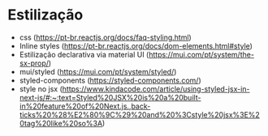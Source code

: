 # Estilização
- css (https://pt-br.reactjs.org/docs/faq-styling.html)
- Inline styles (https://pt-br.reactjs.org/docs/dom-elements.html#style)
- Estilização declarativa via material UI (https://mui.com/pt/system/the-sx-prop/)
- mui/styled (https://mui.com/pt/system/styled/)
- styled-components (https://styled-components.com/)
- style no jsx (https://www.kindacode.com/article/using-styled-jsx-in-next-js/#:~:text=Styled%20JSX%20is%20a%20built-in%20feature%20of%20Next.js.,back-ticks%20%28%E2%80%9C%29%20and%20%3Cstyle%20jsx%3E%20tag%20like%20so%3A)
